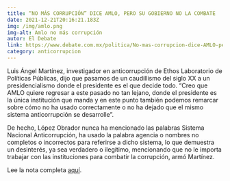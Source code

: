 ```yaml
---
title: “NO MÁS CORRUPCIÓN” DICE AMLO, PERO SU GOBIERNO NO LA COMBATE
date: 2021-12-21T20:16:21.183Z
img: /img/amlo.png
img-alt: Amlo no más corrupción
autor: El Debate
link: https://www.debate.com.mx/politica/No-mas-corrupcion-dice-AMLO-pero-su-gobierno-no-la-combate-20211221-0055.html
category: anticorrupcion
---
```

<!--StartFragment-->

Luis Ángel Martínez, investigador en anticorrupción de Ethos Laboratorio de Políticas Públicas, dijo que pasamos de un caudillismo del siglo XX a un presidencialismo donde el presidente es el que decide todo. “Creo que AMLO quiere regresar a este pasado no tan lejano, donde el presidente es la única institución que manda y en este punto también podemos remarcar sobre cómo no ha usado correctamente o no ha dejado que el mismo sistema anticorrupción se desarrolle”.

De hecho, López Obrador nunca ha mencionado las palabras Sistema Nacional Anticorrupción, ha usado la palabra agencia o nombres no completos o incorrectos para referirse a dicho sistema, lo que demuestra un desinterés, ya sea verdadero o ilegítimo, mencionando que no le importa trabajar con las instituciones para combatir la corrupción, armó Martínez.

Lee la nota completa [aquí](https://www.debate.com.mx/politica/No-mas-corrupcion-dice-AMLO-pero-su-gobierno-no-la-combate-20211221-0055.html).

<!--EndFragment-->
